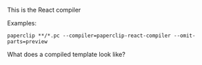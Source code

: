 This is the React compiler

Examples:

```
paperclip **/*.pc --compiler=paperclip-react-compiler --omit-parts=preview
```


What does a compiled template look like?
